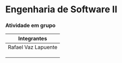 # **Engenharia de Software II**
### **Atividade em grupo** 
|  **Integrantes**  |
|:----:|
|Rafael Vaz Lapuente|
||
||
||
